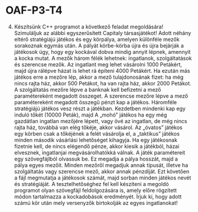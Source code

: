 # OAF-P3-T4

4. Készítsünk C++ programot a következő feladat megoldására!
Szimuláljuk az alábbi egyszerűsített Capitaly társasjátékot! Adott néhány eltérő stratégiájú
játékos és egy körpálya, amelyen különféle mezők sorakoznak egymás után. A pályát
körbe-körba újra és újra bejárják a játékosok úgy, hogy egy kockával dobva mindig annyit
lépnek, amennyit a kocka mutat. A mezők három félék lehetnek: ingatlanok, szolgáltatások
és szerencse mezők. Az ingatlant meg lehet vásárolni 1000 Petákért, majd újra rálépve
házat is lehet rá építeni 4000 Petákért. Ha ezután más játékos erre a mezőre lép, akkor a
mező tulajdonosának fizet: ha még nincs rajta ház, akkor 500 Petákot, ha van rajta ház,
akkor 2000 Petákot. A szolgáltatás mezőre lépve a banknak kell befizetni a mező
paramétereként megadott összeget. A szerencse mezőre lépve a mező paramétereként
megadott összegű pénzt kap a játékos. Háromféle stratégiájú játékos vesz részt a játékban.
Kezdetben mindenki kap egy induló tőkét (10000 Peták), majd A „mohó” játékos ha egy
még gazdátlan ingatlan mezőjére lépett, vagy övé az ingatlan, de még nincs rajta ház,
továbbá van elég tőkéje, akkor vásárol. Az „óvatos” játékos egy körben csak a tőkéjének a
felét vásárolja el, a „taktikus” játékos minden második vásárlási lehetőséget kihagyja. Ha
egy játékosnak fizetnie kell, de nincs elégendő pénze, akkor kiesik a játékból, házai
elvesznek, ingatlanjai megvásárolhatókká válnak.
A játék paramétereit egy szövegfájlból olvassuk be. Ez megadja a pálya hosszát, majd a
pálya egyes mezőit. Minden mezőről megadjuk annak típusát, illetve ha szolgáltatás vagy
szerencse mező, akkor annak pénzdíját. Ezt követően a fájl megmutatja a játékosok
számát, majd sorban minden játékos nevét és stratégiáját. A tesztelhetőséghez fel kell
készíteni a megoldó programot olyan szövegfájl feldolgozására is, amely előre rögzített
módon tartalmazza a kockadobások eredményét.
Írjuk ki, hogy adott számú kör után mely versenyzők birtokolják az egyes ingatlanokat!
